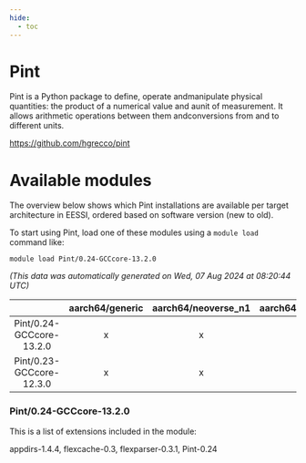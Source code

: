 ```yaml
---
hide:
  - toc
---
```


Pint
====


Pint is a Python package to define, operate andmanipulate physical quantities: the product of a numerical value and aunit of measurement. It allows arithmetic operations between them andconversions from and to different units.

https://github.com/hgrecco/pint
# Available modules


The overview below shows which Pint installations are available per target architecture in EESSI, ordered based on software version (new to old).

To start using Pint, load one of these modules using a `module load` command like:

```shell
module load Pint/0.24-GCCcore-13.2.0
```

*(This data was automatically generated on Wed, 07 Aug 2024 at 08:20:44 UTC)*  

| |aarch64/generic|aarch64/neoverse_n1|aarch64/neoverse_v1|x86_64/generic|x86_64/amd/zen2|x86_64/amd/zen3|x86_64/amd/zen4|x86_64/intel/haswell|x86_64/intel/skylake_avx512|
| :---: | :---: | :---: | :---: | :---: | :---: | :---: | :---: | :---: | :---: |
|Pint/0.24-GCCcore-13.2.0|x|x|x|x|x|x|x|x|x|
|Pint/0.23-GCCcore-12.3.0|x|x|x|x|x|x|x|x|x|


### Pint/0.24-GCCcore-13.2.0

This is a list of extensions included in the module:

appdirs-1.4.4, flexcache-0.3, flexparser-0.3.1, Pint-0.24